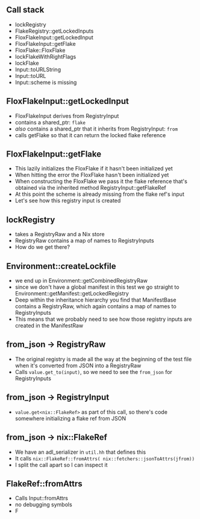 ## Call stack
- lockRegistry
- FlakeRegistry::getLockedInputs
- FloxFlakeInput::getLockedInput
- FloxFlakeInput::getFlake
- FloxFlake::FloxFlake
- lockFlakeWithRightFlags
- lockFlake
- Input::toURLString
- Input::toURL
- Input::scheme is missing

## FloxFlakeInput::getLockedInput
- FloxFlakeInput derives from RegistryInput
- contains a shared_ptr<FloxFlake>: `flake`
- _also_ contains a shared_ptr<FlakeRef> that it inherits from RegistryInput: `from`
- calls getFlake so that it can return the locked flake reference

## FloxFlakeInput::getFlake
- This lazily initializes the FloxFlake if it hasn't been initialized yet
- When hitting the error the FloxFlake hasn't been initialized yet
- When constructing the FloxFlake we pass it the flake reference that's obtained via the inherited method RegistryInput::getFlakeRef
- At this point the scheme is already missing from the flake ref's input
- Let's see how this registry input is created

## lockRegistry
- takes a RegistryRaw and a Nix store
- RegistryRaw contains a map of names to RegistryInputs
- How do we get there?

## Environment::createLockfile
- we end up in Environment::getCombinedRegistryRaw
- since we don't have a global manifest in this test we go straight to Environment::getManifest::getLockedRegistry
- Deep within the inheritance hierarchy you find that ManifestBase contains a RegistryRaw, which again contains a map of names to RegistryInputs
- This means that we probably need to see how those registry inputs are created in the ManifestRaw

## from_json -> RegistryRaw
- The original registry is made all the way at the beginning of the test file when it's converted from JSON into a RegistryRaw
- Calls `value.get_to(input)`, so we need to see the `from_json` for RegistryInputs

## from_json -> RegistryInput
- `value.get<nix::FlakeRef>` as part of this call, so there's code somewhere initializing a flake ref from JSON

## from_json -> nix::FlakeRef
- We have an adl_serializer in `util.hh` that defines this
- It calls `nix::FlakeRef::fromAttrs( nix::fetchers::jsonToAttrs(jfrom))`
- I split the call apart so I can inspect it

## FlakeRef::fromAttrs
- Calls Input::fromAttrs
- no debugging symbols
- F
